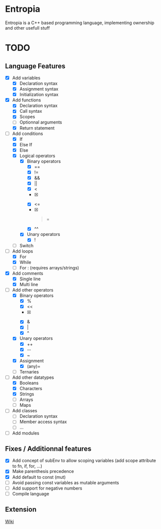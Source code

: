# Entropia
Entropia is a C++ based programming language, implementing ownership and other usefull stuff

# TODO

## Language Features

- [x] Add variables
  - [x] Declaration syntax
  - [x] Assignment syntax
  - [x] Initialization syntax
- [x] Add functions
  - [x] Declaration syntax
  - [x] Call syntax
  - [x] Scopes
  - [ ] Optionnal arguments
  - [x] Return statement
- [ ] Add conditions
  - [x] If
  - [x] Else If
  - [x] Else
  - [x] Logical operators
    - [x] Binary operators
      - [x] ==
      - [x] !=
      - [x] &&
      - [x] ||
      - [x] <
      - [x] >
      - [x] <=
      - [x] >=
      - [x] ^^
    - [x] Unary operators
      - [x] !
  - [ ] Switch
- [ ] Add loops
  - [x] For
  - [x] While
  - [ ] For : (requires arrays/strings)
- [x] Add comments
  - [x] Single line
  - [x] Multi line
- [ ] Add other operators
  - [x] Binary operators
    - [x] %
    - [x] <<
    - [x] >>
    - [x] &
    - [x] |
    - [x] ^
  - [x] Unary operators
    - [x] ++
    - [x] --
    - [x] ~
  - [x] Assignment
    - [x] (any)=
  - [ ] Ternaries
- [ ] Add other datatypes
  - [x] Booleans
  - [x] Characters
  - [x] Strings
  - [ ] Arrays
  - [ ] Maps
- [ ] Add classes
  - [ ] Declaration syntax
  - [ ] Member access syntax
  - [ ] ...
- [ ] Add modules

## Fixes / Additionnal features

- [x] Add concept of subEnv to allow scoping variables (add scope attribute to fn, if, for, ...)
- [x] Make parenthesis precedence
- [x] Add default to const (mut)
- [ ] Avoid passing const variables as mutable arguments
- [ ] Add support for negative numbers
- [ ] Compile language

## Extension

[Wiki][wiki_lnk]



[wiki_lnk]: https://code.visualstudio.com/api/get-started/your-first-extension